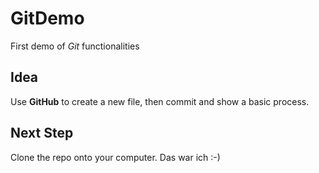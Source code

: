 # GitDemo
First demo of *Git* functionalities

## Idea
Use **GitHub** to create a new file, then commit and show a basic process.

## Next Step
Clone the repo onto your computer. Das war ich :-)
